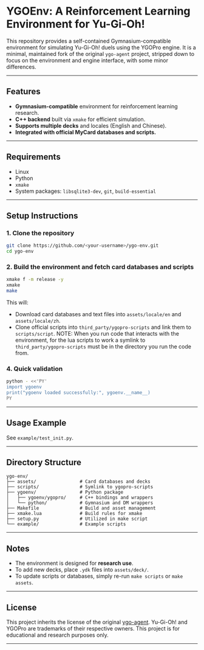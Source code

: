 # YGOEnv: A Reinforcement Learning Environment for Yu-Gi-Oh!

This repository provides a self-contained Gymnasium-compatible environment for simulating Yu-Gi-Oh! duels using the YGOPro engine.
It is a minimal, maintained fork of the original `ygo-agent` project, stripped down to focus on the environment and engine interface, with some minor differences.

---

## Features

* **Gymnasium-compatible** environment for reinforcement learning research.
* **C++ backend** built via `xmake` for efficient simulation.
* **Supports multiple decks** and locales (English and Chinese).
* **Integrated with official MyCard databases and scripts.**

---

## Requirements

* Linux 
* Python 
* `xmake` 
* System packages: `libsqlite3-dev`, `git`, `build-essential`

---

## Setup Instructions

### 1. Clone the repository

```bash
git clone https://github.com/<your-username>/ygo-env.git
cd ygo-env
```

### 2. Build the environment and fetch card databases and scripts

```bash
xmake f -m release -y
xmake
make
```

This will:
* Download card databases and text files into `assets/locale/en` and `assets/locale/zh`.
* Clone official scripts into `third_party/ygopro-scripts` and link them to `scripts/script`.
NOTE: When you run code that interacts with the environment, for the lua scripts to work a symlink to `third_party/ygopro-scripts` must be in the directory you run the code from. 
### 4. Quick validation

```bash
python - <<'PY'
import ygoenv
print("ygoenv loaded successfully:", ygoenv.__name__)
PY
```

---

## Usage Example

See `example/test_init.py`.

---

## Directory Structure

```
ygo-env/
├── assets/                # Card databases and decks
├── scripts/               # Symlink to ygopro-scripts
├── ygoenv/                # Python package
│   ├── ygoenv/ygopro/     # C++ bindings and wrappers
│   └── python/            # Gymnasium and DM wrappers
├── Makefile               # Build and asset management
├── xmake.lua              # Build rules for xmake
├── setup.py               # Utilized in make script
└── example/               # Example scripts
```

---
## Notes

* The environment is designed for **research use**.
* To add new decks, place `.ydk` files into `assets/deck/`.
* To update scripts or databases, simply re-run `make scripts` or `make assets`.

---

## License

This project inherits the license of the original [ygo-agent](https://github.com/sbl1996/ygo-agent).
Yu-Gi-Oh! and YGOPro are trademarks of their respective owners. This project is for educational and research purposes only.

---
